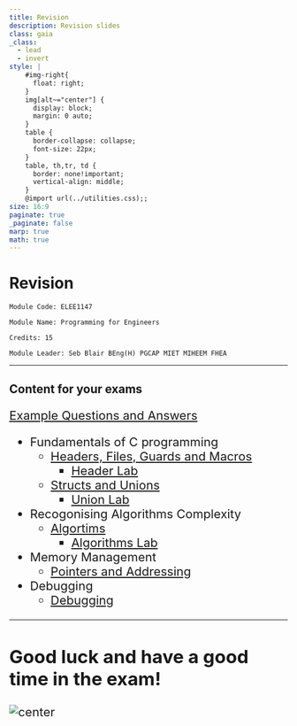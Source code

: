 ```yaml
---
title: Revision 
description: Revision slides
class: gaia
_class:
  - lead
  - invert
style: |
    #img-right{
      float: right;
    }
    img[alt~="center"] {
      display: block;
      margin: 0 auto;
    }
    table {
      border-collapse: collapse;
      font-size: 22px;
    }
    table, th,tr, td {
      border: none!important;
      vertical-align: middle;
    }
    @import url(../utilities.css);;
size: 16:9
paginate: true
_paginate: false
marp: true
math: true
---
```


# Revision

    Module Code: ELEE1147

    Module Name: Programming for Engineers

    Credits: 15

    Module Leader: Seb Blair BEng(H) PGCAP MIET MIHEEM FHEA

---

## Content for your exams

<div style="font-size:22px">

[Example Questions and Answers](https://uniofgreenwich.github.io/ELEE1147_Exercises/Revision/Revison.html)

- Fundamentals of C programming
  - [Headers, Files, Guards and Macros](../HeaderFilesGuardsMacros/HeaderFilesGuardsMacros.html)
    - [Header Lab](https://uniofgreenwich.github.io/ELEE1147_Exercises/HeaderFilesGuardsMacros/HeaderFilesGuardsMacros.html)
  - [Structs and Unions](../UnionsAndStructs/UnionsAndStructs.html)
    - [Union Lab](https://uniofgreenwich.github.io/ELEE1147_Exercises/UnionsAndStructs/UnionsAndStructs.html)
- Recogonising Algorithms Complexity   
  - [Algortims](../Algorithms/Algorithms.html)
    - [Algorithms Lab](https://uniofgreenwich.github.io/ELEE1147_Exercises/Algorithms/Algorithms.html)
- Memory Management
  - [Pointers and Addressing](../PointersAndAddressing/PointersAndAddressing.html)
- Debugging
  - [Debugging](../Debugging/Debugging.htmls)

---

## Good luck and have a good time in the exam!

![center](https://i.chzbgr.com/full/9029005056/h761B7854/photo-of-jake-gyllenhaal-situation-youre-in-when-taking-an-exam-and-see-the-first-question)

